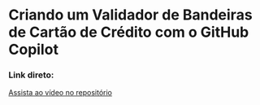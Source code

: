 # Criando um Validador de Bandeiras de Cartão de Crédito com o GitHub Copilot

### Link direto:

[Assista ao vídeo no repositório](\image\validador_de_bandeiras_cartao_de_credito_2025-01-16-22-59-28.mp4)

